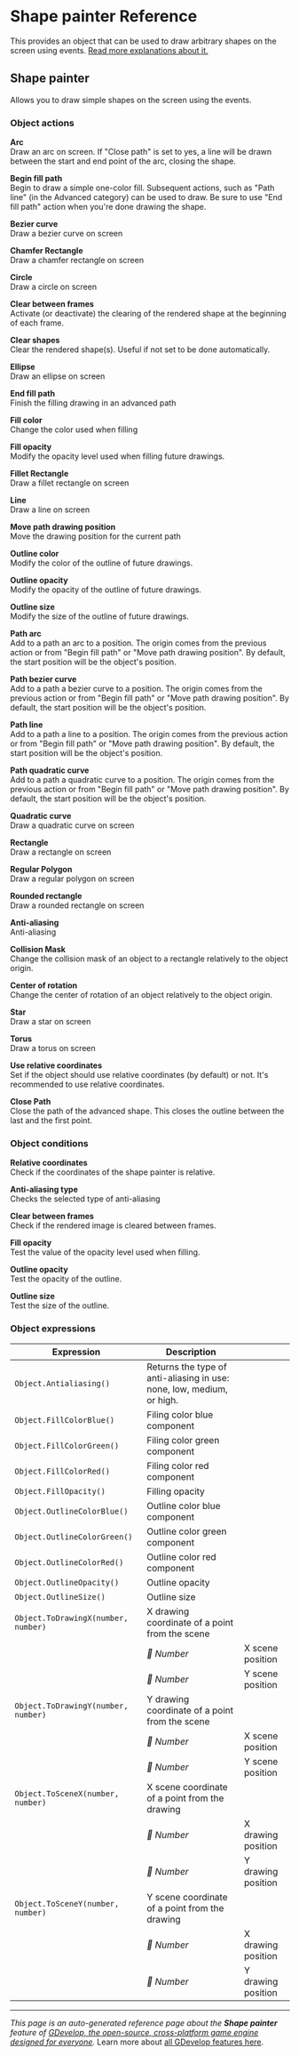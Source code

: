 # Shape painter Reference

This provides an object that can be used to draw arbitrary shapes on the screen using events. [Read more explanations about it.](/gdevelop5/objects/shape_painter)



## Shape painter 

Allows you to draw simple shapes on the screen using the events. 

### Object actions

**Arc**  
Draw an arc on screen. If "Close path" is set to yes, a line will be drawn between the start and end point of the arc, closing the shape.

**Begin fill path**  
Begin to draw a simple one-color fill. Subsequent actions, such as "Path line" (in the Advanced category) can be used to draw. Be sure to use "End fill path" action when you're done drawing the shape.

**Bezier curve**  
Draw a bezier curve on screen

**Chamfer Rectangle**  
Draw a chamfer rectangle on screen

**Circle**  
Draw a circle on screen

**Clear between frames**  
Activate (or deactivate) the clearing of the rendered shape at the beginning of each frame.

**Clear shapes**  
Clear the rendered shape(s). Useful if not set to be done automatically.

**Ellipse**  
Draw an ellipse on screen

**End fill path**  
Finish the filling drawing in an advanced path

**Fill color**  
Change the color used when filling

**Fill opacity**  
Modify the opacity level used when filling future drawings.

**Fillet Rectangle**  
Draw a fillet rectangle on screen

**Line**  
Draw a line on screen

**Move path drawing position**  
Move the drawing position for the current path

**Outline color**  
Modify the color of the outline of future drawings.

**Outline opacity**  
Modify the opacity of the outline of future drawings.

**Outline size**  
Modify the size of the outline of future drawings.

**Path arc**  
Add to a path an arc to a position. The origin comes from the previous action or from "Begin fill path" or "Move path drawing position". By default, the start position will be the object's position.

**Path bezier curve**  
Add to a path a bezier curve to a position. The origin comes from the previous action or from "Begin fill path" or "Move path drawing position". By default, the start position will be the object's position.

**Path line**  
Add to a path a line to a position. The origin comes from the previous action or from "Begin fill path" or "Move path drawing position". By default, the start position will be the object's position.

**Path quadratic curve**  
Add to a path a quadratic curve to a position. The origin comes from the previous action or from "Begin fill path" or "Move path drawing position". By default, the start position will be the object's position.

**Quadratic curve**  
Draw a quadratic curve on screen

**Rectangle**  
Draw a rectangle on screen

**Regular Polygon**  
Draw a regular polygon on screen

**Rounded rectangle**  
Draw a rounded rectangle on screen

**Anti-aliasing**  
Anti-aliasing

**Collision Mask**  
Change the collision mask of an object to a rectangle relatively to the object origin.

**Center of rotation**  
Change the center of rotation of an object relatively to the object origin.

**Star**  
Draw a star on screen

**Torus**  
Draw a torus on screen

**Use relative coordinates**  
Set if the object should use relative coordinates (by default) or not. It's recommended to use relative coordinates.

**Close Path**  
Close the path of the advanced shape. This closes the outline between the last and the first point.

### Object conditions

**Relative coordinates**  
Check if the coordinates of the shape painter is relative.

**Anti-aliasing type**  
Checks the selected type of anti-aliasing

**Clear between frames**  
Check if the rendered image is cleared between frames.

**Fill opacity**  
Test the value of the opacity level used when filling.

**Outline opacity**  
Test the opacity of the outline.

**Outline size**  
Test the size of the outline.

### Object expressions

| Expression | Description |  |
|-----|-----|-----|
| `Object.Antialiasing()` | Returns the type of anti-aliasing in use: none, low, medium, or high. ||
| `Object.FillColorBlue()` | Filing color blue component ||
| `Object.FillColorGreen()` | Filing color green component ||
| `Object.FillColorRed()` | Filing color red component ||
| `Object.FillOpacity()` | Filling opacity ||
| `Object.OutlineColorBlue()` | Outline color blue component ||
| `Object.OutlineColorGreen()` | Outline color green component ||
| `Object.OutlineColorRed()` | Outline color red component ||
| `Object.OutlineOpacity()` | Outline opacity ||
| `Object.OutlineSize()` | Outline size ||
| `Object.ToDrawingX(number, number)` | X drawing coordinate of a point from the scene ||
| | _🔢 Number_ | X scene position |
| | _🔢 Number_ | Y scene position |
| `Object.ToDrawingY(number, number)` | Y drawing coordinate of a point from the scene ||
| | _🔢 Number_ | X scene position |
| | _🔢 Number_ | Y scene position |
| `Object.ToSceneX(number, number)` | X scene coordinate of a point from the drawing ||
| | _🔢 Number_ | X drawing position |
| | _🔢 Number_ | Y drawing position |
| `Object.ToSceneY(number, number)` | Y scene coordinate of a point from the drawing ||
| | _🔢 Number_ | X drawing position |
| | _🔢 Number_ | Y drawing position |

---
*This page is an auto-generated reference page about the **Shape painter** feature of [GDevelop, the open-source, cross-platform game engine designed for everyone](https://gdevelop.io/).* Learn more about [all GDevelop features here](/gdevelop5/all-features).